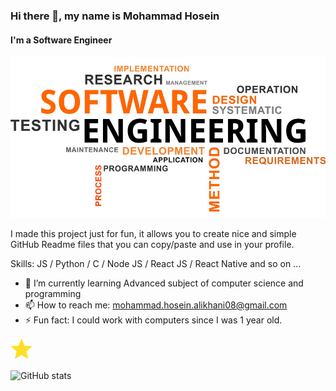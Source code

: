 ### Hi there 👋, my name is Mohammad Hosein
#### I'm a Software Engineer
![I'm a Software Engineer](https://github.com/MH-Alikhani/MH-Alikhani/blob/main/17301977.jpg?raw=true)

I made this project just for fun, it allows you to create nice and simple GitHub Readme files that you can copy/paste and use in your profile.

Skills: JS / Python / C / Node JS / React JS / React Native and so on ...

- 🌱 I’m currently learning Advanced subject of computer science and programming 
- 📫 How to reach me: mohammad.hosein.alikhani08@gmail.com 
- ⚡ Fun fact: I could work with computers since I was 1 year old. 


<a href='https://stars.github.com/'><img src='https://raw.githubusercontent.com/acervenky/animated-github-badges/master/assets/starbadge.gif' width='35' height='35'></a> 

![GitHub stats](https://github-readme-stats.vercel.app/api?username=MH-Alikhani&show_icons=true&count_private=true)  
